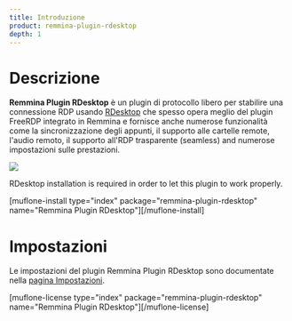 ```yaml
---
title: Introduzione
product: remmina-plugin-rdesktop
depth: 1
---
```


# Descrizione

**Remmina Plugin RDesktop** è un plugin di protocollo libero per stabilire una connessione RDP usando [RDesktop](http://www.rdesktop.org/) che spesso opera meglio del plugin FreeRDP integrato in Remmina e fornisce anche numerose funzionalità come la sincronizzazione degli appunti, il supporto alle cartelle remote, l'audio remoto, il supporto all'RDP trasparente (seamless) and numerose impostazioni sulle prestazioni.

![](/resources/remmina-plugin-rdesktop/archive/latest/italian/general.png?classes=center)

RDesktop installation is required in order to let this plugin to work properly.

[muflone-install type="index" package="remmina-plugin-rdesktop" name="Remmina Plugin RDesktop"][/muflone-install]

# Impostazioni
Le impostazioni del plugin Remmina Plugin RDesktop sono documentate nella [pagina Impostazioni](../settings).

[muflone-license type="index" package="remmina-plugin-rdesktop" name="Remmina Plugin RDesktop"][/muflone-license]
